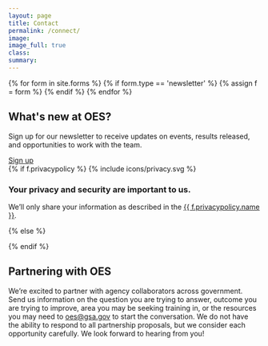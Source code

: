 ```yaml
---
layout: page
title: Contact
permalink: /connect/
image:
image_full: true
class:
summary:  
---
```


<div class="banner contact">
  <div class="usa-grid">
  {% for form in site.forms %}
    {% if form.type == 'newsletter' %}
      {% assign f = form %}
    {% endif %}
  {% endfor %}
    <div class="usa-width-two-thirds contact-form">
        <h2 id="whats-new-at-oes">What's new at OES?</h2>
        <p>Sign up for our newsletter to receive updates on events, results released, and opportunities to work with the team.</p>      
        <a class="usa-button usa-button-marginless" href="https://goo.gl/forms/VgSGvpAZZn61oxy62">Sign up</a>
    </div>
    <div class="usa-width-one-third privacy-policy">
      {% if f.privacypolicy %}
        {% include icons/privacy.svg %}
        <h3 class="h4">Your privacy and security are important to us.</h3>
        <p class="font-small">We’ll only share your information as described in the <a href="http://www.gsa.gov/portal/content/116609">{{ f.privacypolicy.name }}</a>.</p>
      {% else %}
        <p></p>
      {% endif %}
    </div>
  </div>
</div>

## Partnering with OES

We’re excited to partner with agency collaborators across government. Send us information on the question you are trying to answer, outcome you are trying to improve, area you may be seeking training in, or the resources you may need to <a href="mailto:oes@gsa.gov?subject=Partnering with OES: Project Idea">oes@gsa.gov</a> to start the conversation. We do not have the ability to respond to all partnership proposals, but we consider each opportunity carefully. We look forward to hearing from you!
